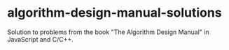 # algorithm-design-manual-solutions
Solution to problems from the book "The Algorithm Design Manual" in JavaScript and C/C++.
